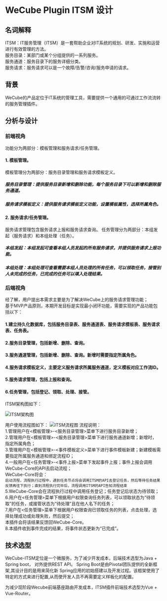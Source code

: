 # WeCube Plugin ITSM 设计

## 名词解释
 ITSM：IT服务管理（ITSM）是一套帮助企业对IT系统的规划、研发、实施和运营进行有效管理的方法。<br>
 服务目录：某部门或某个分组提供的一系列服务。<br>
 服务通道：服务目录下的服务详细分类。<br>
 服务请求：服务请求可以是一个故障/告警/咨询/服务申请的请求。<br>
## 背景
WeCube的产品定位于IT系统的管理工具，需要提供一个通用的可通过工作流流转的服务管理插件。<br>
## 分析与设计

### 前端视角
功能分为两部分：模板管理和服务请求/任务管理。<br>
#### 1. 模板管理。
模板管理分为两部分：服务目录管理和服务请求模板定义。
##### 服务目录管理：提供服务目录新增和删除功能，每个服务目录下可以新增和删除服务通道。
##### 服务请求模板定义：提供服务请求模板定义功能，设置模板属性，选择所属角色。

#### 2. 服务请求/任务管理。
服务请求管理包含服务请求上报和服务请求查询。
任务管理分为两部分：本组发起（服务请求）和本组处理（任务）。
##### 本组发起：本组发起可查看本组人员发起的所有服务请求，并提供服务请求上报功能。
##### 本组处理：本组处理可查看需要本组人员处理的所有任务，可以领取任务，接管别人未完成的任务，已完成的任务可以填入处理结果。

### 后端视角
经了解，用户提出本需求主要是为了解决WeCube上的服务请求管理功能；<br>
基于MVP产品原则，本期开发目标是实现最小闭环功能，需要实现的产品功能包括以下：<br>
#### 1.建立持久化数据库，包括服务目录表、服务通道表、服务请求模板表、服务请求表、任务表。<br>
#### 2.服务目录管理，包括新增、删除、查询。<br>
#### 3.服务通道管理，包括新增、删除、查询。新增时需要指定所属角色。<br>
#### 4.服务请求模板定义，主要定义服务请求所属服务通道，定义模板对应工作流ID。<br>
#### 5.服务请求管理，包括上报和查询。<br>
#### 6.任务管理，包括登记、领取、处理、接管。<br>

ITSM架构图如下：

![ITSM架构图](https://github.com/WeBankPartners/wecube-plugin-service-management/blob/master/wecube-plugin-itsm-wiki/images/plugin-service-management%E6%9E%B6%E6%9E%84%E5%9B%BE.jpg)  

用户使用流程图如下：
![ITSM流程图](https://github.com/WeBankPartners/wecube-plugin-service-management/blob/master/wecube-plugin-itsm-wiki/images/%E6%B5%81%E7%A8%8B%E5%9B%BE2.jpg)
流程说明：<br>
1.管理用户在<模板管理>-<服务目录管理>菜单下进行服务目录新增；<br>
2.管理用户在<模板管理>-<服务目录管理>菜单下进行服务通道新增；新增时，指定所属角色；<br>
3.管理用户在<模板管理>-<事件模板定义>菜单下进行事件模板新建；新建模板需要指定所属服务通道和绑定流程ID；<br>
4.一般用户在<任务管理>-<事件上报>菜单下发起事件上报；事件上报会调用WeCube-Core的API去启动流程；<br>
  WeCube-Core将会：<br>
  `启动流程，流程执行过程中，遇到任务节点将会调用ITSM的API去登记任务，然后等待任务结果反馈再往下执行；直到流程执行完毕后，流程调用ITSM的API告知流程结束`<br>
5.WeCube-Core会在流程执行过程中调用任务登记；任务登记后状态为待领取；<br>
6.用户在<任务管理>菜单下根据用户权限查询任务列表，可以领取状态为“待领取”的任务，或接管状态为“待处理”且在他人名下的任务；<br>
7.用户在<任务管理>菜单下根据用户权限查询已领取任务的列表，点击处理，选择处理成功或处理失败，然后提交；<br>
  本插件会将该结果反馈回WeCube-Core。<br>
8.本插件收到事件完成的结果，将事件状态更新为“已完成”。<br>

## 技术选型
WeCube-ITSM定位是一个微服务，为了减少开发成本，后端技术选型为Java + Spring boot， 对外提供REST API。
Spring Boot是由Pivotal团队提供的全新框架,其设计目的是用来简化新 Spring应用的初始搭建以及开发过程。该框架使用了特定的方式来进行配置,从而使开发人员不再需要定义样板化的配置。

为减少现阶段Wecube前端基座路由开发成本，ITSM插件前端技术选型为Vue + Vue-Router。
